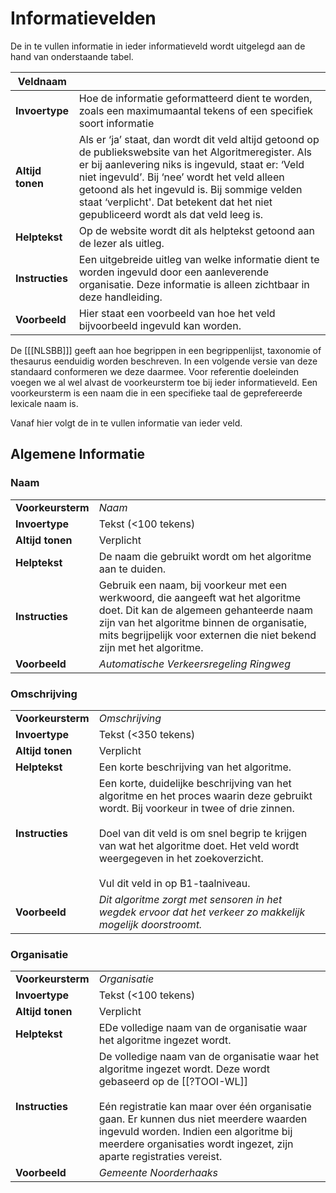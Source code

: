 # Informatievelden

De in te vullen informatie in ieder informatieveld wordt uitgelegd aan de hand van
onderstaande tabel.

| Veldnaam         |                                                                                                                                                                                                                                                                                                                                                      |
| ---------------- | ---------------------------------------------------------------------------------------------------------------------------------------------------------------------------------------------------------------------------------------------------------------------------------------------------------------------------------------------------- |
| **Invoertype**   | Hoe de informatie geformatteerd dient te worden, zoals een maximumaantal tekens of een specifiek soort informatie                                                                                                                                                                                                                                    |
| **Altijd tonen** | Als er ‘ja’ staat, dan wordt dit veld altijd getoond op de publiekswebsite van het Algoritmeregister. Als er bij aanlevering niks is ingevuld, staat er: ‘Veld niet ingevuld’. Bij ‘nee’ wordt het veld alleen getoond als het ingevuld is. Bij sommige velden staat ‘verplicht'. Dat betekent dat het niet gepubliceerd wordt als dat veld leeg is. |
| **Helptekst**    | Op de website wordt dit als helptekst getoond aan de lezer als uitleg.                                                                                                                                                                                                                                                                               |
| **Instructies**  | Een uitgebreide uitleg van welke informatie dient te worden ingevuld door een aanleverende organisatie. Deze informatie is alleen zichtbaar in deze handleiding.                                                                                                                                                                                     |
| **Voorbeeld**    | Hier staat een voorbeeld van hoe het veld bijvoorbeeld ingevuld kan worden.                                                                                                                                                                                                                                                                          |

De [[[NLSBB]]] geeft aan hoe begrippen in een begrippenlijst, taxonomie of thesaurus eenduidig worden beschreven. In een volgende versie van deze standaard conformeren we deze daarmee. Voor referentie doeleinden voegen we al wel alvast de voorkeursterm toe bij ieder informatieveld. Een voorkeursterm is een naam die in een specifieke taal de geprefereerde lexicale naam is.

Vanaf hier volgt de in te vullen informatie van ieder veld.

## Algemene Informatie

### Naam

|                   |                                                                                                                                                                                                                                                   |
| ----------------- | ------------------------------------------------------------------------------------------------------------------------------------------------------------------------------------------------------------------------------------------------- |
| **Voorkeursterm** | <dfn>Naam</dfn>                                                                                                                                                                                                                                   |
| **Invoertype**    | Tekst (<100 tekens)                                                                                                                                                                                                                               |
| **Altijd tonen**  | Verplicht                                                                                                                                                                                                                                         |
| **Helptekst**     | De naam die gebruikt wordt om het algoritme aan te duiden.                                                                                                                                                                                        |
| **Instructies**   | Gebruik een naam, bij voorkeur met een werkwoord, die aangeeft wat het algoritme doet. Dit kan de algemeen gehanteerde naam zijn van het algoritme binnen de organisatie, mits begrijpelijk voor externen die niet bekend zijn met het algoritme. |
| **Voorbeeld**     | _Automatische Verkeersregeling Ringweg_                                                                                                                                                                                                           |

### Omschrijving

|                   |                                                                                                                                                                                                                                                                                                                 |
| ----------------- | --------------------------------------------------------------------------------------------------------------------------------------------------------------------------------------------------------------------------------------------------------------------------------------------------------------- |
| **Voorkeursterm** | <dfn>Omschrijving</dfn>                                                                                                                                                                                                                                                                                         |
| **Invoertype**    | Tekst (<350 tekens)                                                                                                                                                                                                                                                                                             |
| **Altijd tonen**  | Verplicht                                                                                                                                                                                                                                                                                                       |
| **Helptekst**     | Een korte beschrijving van het algoritme.                                                                                                                                                                                                                                                                       |
| **Instructies**   | Een korte, duidelijke beschrijving van het algoritme en het proces waarin deze gebruikt wordt. Bij voorkeur in twee of drie zinnen.<br><br>Doel van dit veld is om snel begrip te krijgen van wat het algoritme doet. Het veld wordt weergegeven in het zoekoverzicht.<br><br>Vul dit veld in op B1-taalniveau. |
| **Voorbeeld**     | _Dit algoritme zorgt met sensoren in het wegdek ervoor dat het verkeer zo makkelijk mogelijk doorstroomt._                                                                                                                                                                                                       |

### Organisatie

|                   |                                                                                                                                                                                                                                                                                                                 |
| ----------------- | --------------------------------------------------------------------------------------------------------------------------------------------------------------------------------------------------------------------------------------------------------------------------------------------------------------- |
| **Voorkeursterm** | <dfn>Organisatie</dfn>                                                                                                                                                                                                                                                                                         |
| **Invoertype**    | Tekst (<100 tekens)                                                                                                                                                                                                                                                                                             |
| **Altijd tonen**  | Verplicht                                                                                                                                                                                                                                                                                                       |
| **Helptekst**     | EDe volledige naam van de organisatie waar het algoritme ingezet wordt.                                                                                                                                                                                                                                                                       |
| **Instructies**   | De volledige naam van de organisatie waar het algoritme ingezet wordt. Deze wordt gebaseerd op de [[?TOOI-WL]]<br><br>Eén registratie kan maar over één organisatie gaan. Er kunnen dus niet meerdere waarden ingevuld worden. Indien een algoritme bij meerdere organisaties wordt ingezet, zijn aparte registraties vereist. |
| **Voorbeeld**     | _Gemeente Noorderhaaks_                                                                                                                                                                                                       |
